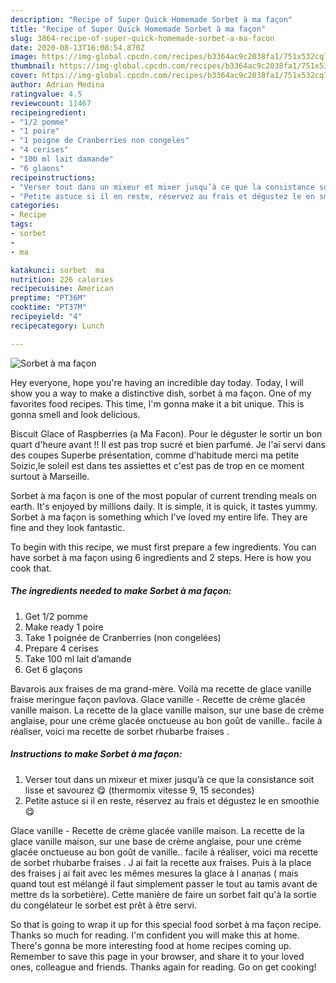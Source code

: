 ```yaml
---
description: "Recipe of Super Quick Homemade Sorbet à ma façon"
title: "Recipe of Super Quick Homemade Sorbet à ma façon"
slug: 3864-recipe-of-super-quick-homemade-sorbet-a-ma-facon
date: 2020-08-13T16:08:54.870Z
image: https://img-global.cpcdn.com/recipes/b3364ac9c2038fa1/751x532cq70/sorbet-a-ma-facon-photo-principale-de-la-recette.jpg
thumbnail: https://img-global.cpcdn.com/recipes/b3364ac9c2038fa1/751x532cq70/sorbet-a-ma-facon-photo-principale-de-la-recette.jpg
cover: https://img-global.cpcdn.com/recipes/b3364ac9c2038fa1/751x532cq70/sorbet-a-ma-facon-photo-principale-de-la-recette.jpg
author: Adrian Medina
ratingvalue: 4.5
reviewcount: 11467
recipeingredient:
- "1/2 pomme"
- "1 poire"
- "1 poigne de Cranberries non congeles"
- "4 cerises"
- "100 ml lait damande"
- "6 glaons"
recipeinstructions:
- "Verser tout dans un mixeur et mixer jusqu’à ce que la consistance soit lisse et savourez 😋 (thermomix vitesse 9, 15 secondes)"
- "Petite astuce si il en reste, réservez au frais et dégustez le en smoothie 😋"
categories:
- Recipe
tags:
- sorbet
- 
- ma

katakunci: sorbet  ma 
nutrition: 226 calories
recipecuisine: American
preptime: "PT36M"
cooktime: "PT37M"
recipeyield: "4"
recipecategory: Lunch

---
```



![Sorbet à ma façon](https://img-global.cpcdn.com/recipes/b3364ac9c2038fa1/751x532cq70/sorbet-a-ma-facon-photo-principale-de-la-recette.jpg)

Hey everyone, hope you're having an incredible day today. Today, I will show you a way to make a distinctive dish, sorbet à ma façon. One of my favorites food recipes. This time, I'm gonna make it a bit unique. This is gonna smell and look delicious.

Biscuit Glace of Raspberries (a Ma Facon). Pour le déguster le sortir un bon quart d&#39;heure avant !! Il est pas trop sucré et bien parfumé. Je l&#39;ai servi dans des coupes Superbe présentation, comme d&#39;habitude merci ma petite Soizic,le soleil est dans tes assiettes et c&#39;est pas de trop en ce moment surtout à Marseille.

Sorbet à ma façon is one of the most popular of current trending meals on earth. It's enjoyed by millions daily. It is simple, it is quick, it tastes yummy. Sorbet à ma façon is something which I've loved my entire life. They are fine and they look fantastic.


To begin with this recipe, we must first prepare a few ingredients. You can have sorbet à ma façon using 6 ingredients and 2 steps. Here is how you cook that.

<!--inarticleads1-->

##### The ingredients needed to make Sorbet à ma façon:

1. Get 1/2 pomme
1. Make ready 1 poire
1. Take 1 poignée de Cranberries (non congelées)
1. Prepare 4 cerises
1. Take 100 ml lait d’amande
1. Get 6 glaçons


Bavarois aux fraises de ma grand-mère. Voilà ma recette de glace vanille fraise meringue façon pavlova. Glace vanille - Recette de crème glacée vanille maison. La recette de la glace vanille maison, sur une base de crème anglaise, pour une crème glacée onctueuse au bon goût de vanille.. facile à réaliser, voici ma recette de sorbet rhubarbe fraises . 

<!--inarticleads2-->

##### Instructions to make Sorbet à ma façon:

1. Verser tout dans un mixeur et mixer jusqu’à ce que la consistance soit lisse et savourez 😋 (thermomix vitesse 9, 15 secondes)
1. Petite astuce si il en reste, réservez au frais et dégustez le en smoothie 😋


Glace vanille - Recette de crème glacée vanille maison. La recette de la glace vanille maison, sur une base de crème anglaise, pour une crème glacée onctueuse au bon goût de vanille.. facile à réaliser, voici ma recette de sorbet rhubarbe fraises . J ai fait la recette aux fraises. Puis à la place des fraises j ai fait avec les mêmes mesures la glace à l ananas ( mais quand tout est mélangé il faut simplement passer le tout au tamis avant de mettre ds la sorbetière). Cette manière de faire un sorbet fait qu&#39;à la sortie du congélateur le sorbet est prêt à être servi. 

So that is going to wrap it up for this special food sorbet à ma façon recipe. Thanks so much for reading. I'm confident you will make this at home. There's gonna be more interesting food at home recipes coming up. Remember to save this page in your browser, and share it to your loved ones, colleague and friends. Thanks again for reading. Go on get cooking!
